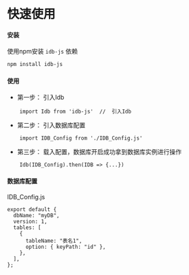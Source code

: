 # 快速使用
#### 安装
使用npm安装 `idb-js` 依赖
```bash
npm install idb-js
```
#### 使用
* 第一步： 引入Idb
```
    import Idb from 'idb-js'  //  引入Idb
```
* 第二步： 引入数据库配置
```
    import IDB_Config from './IDB_Config.js'
```
  
* 第三步： 载入配置，数据库开启成功拿到数据库实例进行操作
```
    Idb(IDB_Config).then(IDB => {...})
```

#### 数据库配置
IDB_Config.js

```
export default {
  dbName: "myDB",
  version: 1,
  tables: [
    {
      tableName: "表名1",
      option: { keyPath: "id" },
    },
  ],
};
```